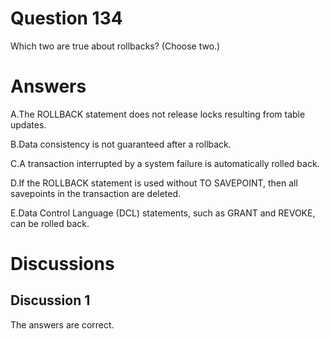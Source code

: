 # Question 134
Which two are true about rollbacks? (Choose two.)

# Answers
A.The ROLLBACK statement does not release locks resulting from table updates.

B.Data consistency is not guaranteed after a rollback.

C.A transaction interrupted by a system failure is automatically rolled back.

D.If the ROLLBACK statement is used without TO SAVEPOINT, then all savepoints in the transaction are deleted.

E.Data Control Language (DCL) statements, such as GRANT and REVOKE, can be rolled back.

# Discussions
## Discussion 1
The answers are correct.

